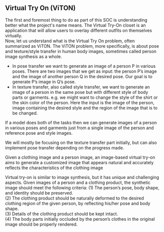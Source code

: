 ## Virtual Try On (ViTON)

The first and foremost thing to do as part of this SOC is understanding better what the project's name means. The Virtual Try-On closet is an application that will allow users to overlay different outfits on themselves virtually.  
Now, let us understand what is the Virtual Try On problem, often summarized as ViTON. The ViTON problem, more specifically, is about pose and texture/style transfer in human body images, sometimes called person image synthesis as a whole.

- In pose transfer we want to generate an image of a person P in various poses. There are two images that we get as input: the person P’s image and the image of another person Q in the desired pose. Our goal is to generate P’s image in Q’s pose.
- In texture transfer, also called style transfer, we want to generate an image of a person in the same pose but with different style of body parts or garments. e.g. we might want to change the style of the shirt or the skin color of the person. Here the input is the image of the person, image containing the desired style and the region of the image that is to be changed.  

If a model does both of the tasks then we can generate images of a person in various poses and garments just from a single image of the person and reference pose and style images.

We will mostly be focusing on the texture transfer part initially, but can also implement pose transfer depending on the progress made.  

Given a clothing image and a person image, an image-based virtual try-on aims to generate a customized image that appears natural and accurately reflects the characteristics of the clothing image  

Virtual try-on is similar to image synthesis, but it has unique and challenging aspects. Given images of a person
 and a clothing product, the synthetic image should meet the following criteria:
 (1) The person’s pose, body shape, and identity should be preserved.   
 (2) The clothing product should be naturally deformed to the desired clothing region of the given person, by reflecting his/her pose and body
 shape.  
 (3) Details of the clothing product should be kept intact.   
 (4) The body parts initially occluded by the person’s clothes in the original image should be properly rendered.  

